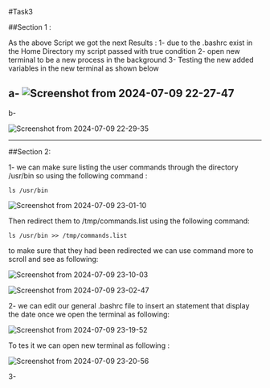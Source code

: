 #Task3

##Section 1 :

As the above Script we got the next Results :
   1- due to the .bashrc exist in the Home Directory my script passed with true condition
   2- open new terminal to be a new process in the background 
   3- Testing the new added variables in the new terminal as shown below
   
   a-
![Screenshot from 2024-07-09 22-27-47](https://github.com/YoussefGamalShehata/Embedded-Linux/assets/152656762/b039b3bc-9a04-4460-842c-928f9a78a70d)
-----------------------------------------------------------------------------------------------------------------------------------------------------------------

   b- 
   
![Screenshot from 2024-07-09 22-29-35](https://github.com/YoussefGamalShehata/Embedded-Linux/assets/152656762/a9d2a3eb-790a-441a-a295-48de5930e62e)

------------------------------------------------------------------------------------------------------------------------------------------------------------------
##Section 2:

1-
we can make sure listing the user commands through the directory /usr/bin so using the following command :

```
ls /usr/bin
```

![Screenshot from 2024-07-09 23-01-10](https://github.com/YoussefGamalShehata/Embedded-Linux/assets/152656762/9401e11c-ac0a-434f-b7b2-6a5f3f80e7ac)


Then redirect them to /tmp/commands.list using the following command:

```
ls /usr/bin >> /tmp/commands.list
```

to make sure that they had been redirected we can use command more to scroll and see as following:

![Screenshot from 2024-07-09 23-10-03](https://github.com/YoussefGamalShehata/Embedded-Linux/assets/152656762/d7cf0599-9bd9-48b9-8b4f-f6c1e73f0de3)

![Screenshot from 2024-07-09 23-02-47](https://github.com/YoussefGamalShehata/Embedded-Linux/assets/152656762/64ebe157-1dde-412b-b648-79e244145f5c)

2-
we can edit our general .bashrc file to insert an statement that display the date once we open the terminal as following:

![Screenshot from 2024-07-09 23-19-52](https://github.com/YoussefGamalShehata/Embedded-Linux/assets/152656762/03087f42-3c1b-4934-84b6-fd30a8526a15)

To tes it we can open new terminal as following :

![Screenshot from 2024-07-09 23-20-56](https://github.com/YoussefGamalShehata/Embedded-Linux/assets/152656762/18c05c17-88d9-4f5f-96de-d21535629d49)


3-





